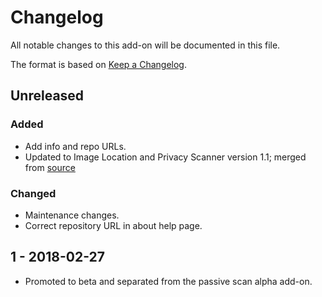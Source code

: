 # Changelog
All notable changes to this add-on will be documented in this file.

The format is based on [Keep a Changelog](https://keepachangelog.com/en/1.0.0/).

## Unreleased
### Added
- Add info and repo URLs.
- Updated to Image Location and Privacy Scanner version 1.1; merged from [source](https://github.com/veggiespam/ImageLocationScanner) 

### Changed
- Maintenance changes.
- Correct repository URL in about help page.

## 1 - 2018-02-27

- Promoted to beta and separated from the passive scan alpha add-on.

